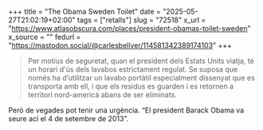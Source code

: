 +++
title = "The Obama Sweden Toilet"
date = "2025-05-27T21:02:19+02:00"
tags = ["retalls"]
slug = "72518"
x_url = "https://www.atlasobscura.com/places/president-obamas-toilet-sweden"
x_source = ""
fedurl = "https://mastodon.social/@carlesbellver/114581342389174103"
+++

> Per motius de seguretat, quan el president dels Estats Units viatja, té un horari d'ús dels lavabos estrictament regulat. Se suposa que només ha d’utilitzar un lavabo portàtil especialment dissenyat que es transporta amb ell, i que els residus es guarden i es retornen a territori nord-americà abans de ser eliminats.

Però de vegades pot tenir una urgència. “El president Barack Obama va seure ací el 4 de setembre de 2013”.

